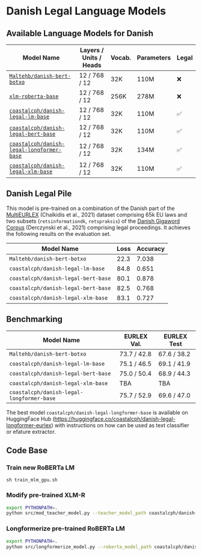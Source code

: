 # Danish Legal Language Models

## Available Language Models for Danish

| Model Name                                                                                                  | Layers / Units /  Heads | Vocab. | Parameters | Legal              |
|-------------------------------------------------------------------------------------------------------------|-------------------------|--------|------------|--------------------|
| [`Maltehb/danish-bert-botxo`](https://huggingface.co/Maltehb/danish-bert-botxo)                             | 12 / 768 / 12           | 32K    | 110M       | :x:                |
| [`xlm-roberta-base`](https://huggingface.co/xlm-roberta-base)                                               | 12 / 768 / 12           | 256K   | 278M       | :x:                |
| [`coastalcph/danish-legal-lm-base`](https://huggingface.co/coastalcph/danish-legal-lm-base)                 | 12 / 768 / 12           | 32K    | 110M       | :white_check_mark: |
| [`coastalcph/danish-legal-bert-base`](https://huggingface.co/coastalcph/danish-legal-bert-base)             | 12 / 768 / 12           | 32K    | 110M       | :white_check_mark: |
| [`coastalcph/danish-legal-longformer-base`](https://huggingface.co/coastalcph/danish-legal-longformer-base) | 12 / 768 / 12           | 32K    | 134M       | :white_check_mark: |
| [`coastalcph/danish-legal-xlm-base`](https://huggingface.co/coastalcph/danish-legal-xlm-base)               | 12 / 768 / 12           | 32K    | 110M       | :white_check_mark: |


## Danish Legal Pile
This model is pre-trained on a combination of the Danish part of the [MultiEURLEX](https://huggingface.co/datasets/multi_eurlex) (Chalkidis et al., 2021) dataset comprising 65k EU laws and two subsets (`retsinformationdk`, `retspraksis`) of the [Danish Gigaword Corpus](https://huggingface.co/datasets/DDSC/partial-danish-gigaword-no-twitter) (Derczynski et al., 2021) comprising legal proceedings. It achieves the following results on the evaluation set.

| Model Name                          | Loss | Accuracy | 
|-------------------------------------|------|----------|
| `Maltehb/danish-bert-botxo`         | 22.3 | 7.038    | 
| `coastalcph/danish-legal-lm-base`   | 84.8 | 0.651    | 
| `coastalcph/danish-legal-bert-base` | 80.1 | 0.878    | 
| `coastalcph/danish-legal-bert-base` | 82.5 | 0.768    | 
| `coastalcph/danish-legal-xlm-base`  | 83.1 | 0.727    | 


## Benchmarking

| Model Name                                | EURLEX Val. | EURLEX Test | 
|-------------------------------------------|-------------|-------------|
| `Maltehb/danish-bert-botxo`               | 73.7 / 42.8 | 67.6 / 38.2 | 
| `coastalcph/danish-legal-lm-base`         | 75.1 / 46.5 | 69.1 / 41.9 | 
| `coastalcph/danish-legal-bert-base`       | 75.0 / 50.4 | 68.9 / 44.3 | 
| `coastalcph/danish-legal-xlm-base`        | TBA         | TBA         | 
| `coastalcph/danish-legal-longformer-base` | 75.7 / 52.9 | 69.6 / 47.0 | 


The best model `coastalcph/danish-legal-longformer-base` is available on HuggingFace Hub (https://huggingface.co/coastalcph/danish-legal-longformer-eurlex) with instructions on how can be used as text classifier or efature extractor.

## Code Base

### Train new RoBERTa LM

```shell
sh train_mlm_gpu.sh
```

### Modify pre-trained XLM-R

```bash
export PYTHONPATH=.
python src/mod_teacher_model.py --teacher_model_path coastalcph/danish-legal-lm-base --student_model_path coastalcph/danish-legal-lm-base
```

### Longformerize pre-trained RoBERTa LM

```bash
export PYTHONPATH=.
python src/longformerize_model.py --roberta_model_path coastalcph/danish-legal-lm-base --max_length 2048 --attention_window 128
```